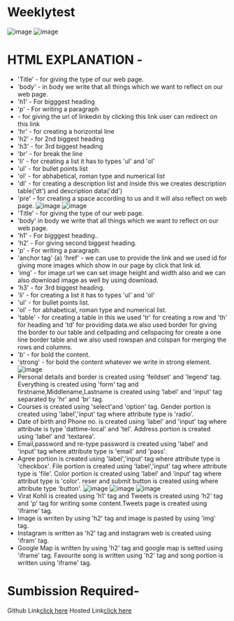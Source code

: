 # Weeklytest
![image](https://github.com/namishagurunani/Resume/assets/126158413/ebeda215-a304-4d01-8605-ab35b6787b45)
![image](https://github.com/namishagurunani/Resume/assets/126158413/fe2f44bc-55b5-4e68-a7be-8c6ea7daaa70)
# HTML EXPLANATION -
- 'Title' - for giving the type of our web page.
- 'body' - in body we write that all things which we want to reflect on our web page.
- 'h1' - For bigggest heading
- 'p'  - For writing a paragraph
- <a href="" ></a> - for giving the url of linkedin by clicking this link user can redirect on this link
- 'hr' - for creating a horizontal line 
- 'h2' - for 2nd biggest heading
- 'h3' - for 3rd biggest heading 
- 'br' - for break the line 
- 'li' - for creating a list it has to types 'ul' and 'ol'
- 'ul' - for bullet points list
- 'ol' - for abhabetical, roman type and numerical list
- 'dl' - for creating a description list and inside this we creates description table('dt') and description data('dd')
- 'pre' - for creating a space according to us and it will also reflect on web page.
![image](https://github.com/namishagurunani/day4/assets/126158413/ba568602-d80d-40a8-b018-91567353aebc)
![image](https://github.com/namishagurunani/day4/assets/126158413/5904362b-0c30-4071-9167-d4faa977de60)
- 'Title' - for giving the type of our web page.
- 'body' in body we write that all things which we want to reflect on our web page.
- 'h1' - For bigggest heading..
- 'h2' - For giving second biggest heading.
- 'p'  - For writing a paragraph.
- 'anchor tag' (a) 'href' - we can use to provide the link and we used id for giving more images which show in our page by click that link id.
- 'img' - for image url we can set image height and width also and we can also download image as well by using download.
- 'h3' - for 3rd biggest heading.
- 'li' - for creating a list it has to types 'ul' and 'ol'
- 'ul' - for bullet points list.
- 'ol' - for abhabetical, roman type and numerical list.
- 'table' - for creating a table in this we used 'tr' for creating a row and 'th' for heading and 'td' for providing data.we also used border for giving the border to our table and cellpading and cellspacing for 
   create a one line border table and we also used rowspan and colspan for merging the rows and columns.
- 'b' - for bold the content.
- 'strong' - for bold the content whatever we write in strong element.
![image](https://github.com/namishagurunani/weekly/assets/126158413/6be5c5e0-7fa1-4231-939f-6685a4c01d7c)
- Personal details and border is created using 'feildset' and 'legend' tag. Everything is created using 'form' tag and firstname,Middlename,Lastname is created using 'label' and 'input' tag separated by 'hr' and 
  'br' tag.
- Courses is created using 'select'and 'option' tag. Gender portion is created using 'label','input' tag where attribute type is 'radio'.
- Date of birth and Phone no. is created using 'label' and 'input' tag where attribute is type 'dattime-local' and 'tel'. Address portion is created using 'label' and 'textarea'.
- Email,password and re-type password is created using 'label' and 'input' tag where attribute type is 'email' and 'pass'.
- Agree portion is created using 'label','input' tag where attribute type is 'checkbox'. File portion is created using 'label','input' tag where attribute type is 'file'. Color portion is created using 'label' 
  and 'input' tag where attribut type is 'color'. reser and submit button is created using where attribute type 'button'.
![image](https://github.com/namishagurunani/Twitter/assets/126158413/7aebbf4b-11d9-4b6f-b84c-7b36072befc8)
![image](https://github.com/namishagurunani/Twitter/assets/126158413/f8aacc7c-7f09-4bf9-9152-7e4032f08ec7)
![image](https://github.com/namishagurunani/Twitter/assets/126158413/cb07736a-75e5-4250-b05b-0e5fbabf55eb)
- Virat Kohli is created using 'h1' tag and Tweets is created using 'h2' tag and 'p' tag for writing some content.Tweets page is created using 'iframe' tag.
- Image is wrriten by using 'h2' tag and image is pasted by using 'img' tag.
- Instagram is written as 'h2' tag and instagram web is created using 'ifram' tag.
- Google Map is written by using 'h2' tag and google map is setted using 'iframe' tag. Favourite song is written using 'h2' tag and song portion is written using 'iframe' tag.
# Sumbission Required-
Github Link[click here](https://github.com/namishagurunani/Weeklytest)
Hosted Link[click here](https://namishagurunani.github.io/Weeklytest/)
